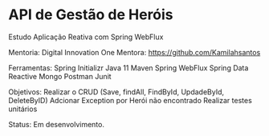 # API de Gestão de Heróis
Estudo  Aplicação Reativa com Spring WebFlux

Mentoria: Digital Innovation One
Mentora: https://github.com/Kamilahsantos

Ferramentas:
Spring Initializr
Java 11
Maven
Spring WebFlux
Spring Data Reactive Mongo
Postman
Junit

Objetivos:
Realizar o CRUD (Save, findAll, FindById, UpdadeById, DeleteByID)
Adcionar Exception por Herói não encontrado
Realizar testes unitários

Status:
Em desenvolvimento.



